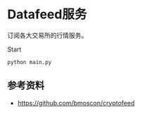 # Datafeed服务

订阅各大交易所的行情服务。

Start

```
python main.py
```

## 参考资料

- https://github.com/bmoscon/cryptofeed